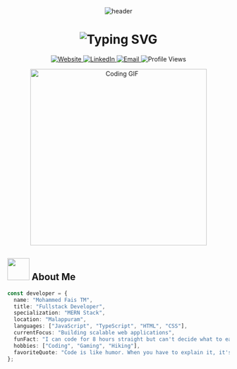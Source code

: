 
<div align="center">
  <img src="https://capsule-render.vercel.app/api?type=waving&color=gradient&customColorList=12&height=300&section=header&text=Fullstack%20Developer&fontSize=60&fontAlignY=35&animation=fadeIn&desc=Building%20the%20digital%20world%20one%20line%20at%20a%20time&descAlignY=60&fontColor=ffffff" alt="header" />
</div>

<h1 align="center">
  <img src="https://readme-typing-svg.herokuapp.com?font=Fira+Code&weight=600&size=30&pause=1000&color=F75C7E&center=true&vCenter=true&random=false&width=600&height=70&lines=Hi+there%2C+I'm+%5BMohammed+Fais+TM%5D;MERN+Stack+Developer;Passionate+Coder;Problem+Solver;" alt="Typing SVG" />
</h1>

<p align="center">
  <a href="">
    <img src="https://img.shields.io/badge/Website-3b5998?style=for-the-badge&logo=google-chrome&logoColor=white" alt="Website" />
  </a>
  <a href="https://www.linkedin.com/in/mohammed-fais-tm-97a377313/">
    <img src="https://img.shields.io/badge/-LinkedIn-0e76a8?style=for-the-badge&logo=Linkedin&logoColor=white" alt="LinkedIn" />
  </a>
  <a href="mailto:mhdfaistm@gmail.com">
    <img src="https://img.shields.io/badge/-Email-d14836?style=for-the-badge&logo=Gmail&logoColor=white" alt="Email" />
  </a>
  <img src="https://komarev.com/ghpvc/?username=yourusername&label=Profile%20Views&color=ff69b4&style=for-the-badge" alt="Profile Views" />
</p>

<div align="center">
  <img src="https://media.giphy.com/media/qgQUggAC3Pfv687qPC/giphy.gif" width="400" alt="Coding GIF" />
</div>

## <img src="https://media.giphy.com/media/VgCDAzcKvsR6OM0uWg/giphy.gif" width="50"> About Me

```typescript
const developer = {
  name: "Mohammed Fais TM",
  title: "Fullstack Developer",
  specialization: "MERN Stack",
  location: "Malappuram",
  languages: ["JavaScript", "TypeScript", "HTML", "CSS"],
  currentFocus: "Building scalable web applications",
  funFact: "I can code for 8 hours straight but can't decide what to eat for lunch",
  hobbies: ["Coding", "Gaming", "Hiking"],
  favoriteQuote: "Code is like humor. When you have to explain it, it's bad."
};

